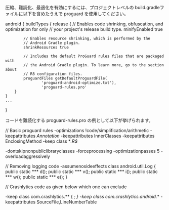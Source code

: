 圧縮、難読化、最適化を有効にするには、プロジェクトレベルの build.gradleファイルに以下を含めたうえで proguard を使用してください。

android {
    buildTypes {
        release {
            // Enables code shrinking, obfuscation, and optimization for only
            // your project's release build type.
            minifyEnabled true

            // Enables resource shrinking, which is performed by the
            // Android Gradle plugin.
            shrinkResources true

            // Includes the default ProGuard rules files that are packaged with
            // the Android Gradle plugin. To learn more, go to the section about
            // R8 configuration files.
            proguardFiles getDefaultProguardFile(
                    'proguard-android-optimize.txt'),
                    'proguard-rules.pro'
        }
    }
    ...
}


コードを難読化する proguard-rules.pro の例として以下が挙げられます。


// Basic proguard rules
-optimizations !code/simplification/arithmetic
-keepattributes <em>Annotation</em>
-keepattributes InnerClasses
-keepattributes EnclosingMethod
-keep class *<em>.R$</em>

-dontskipnonpubliclibraryclasses
-forceprocessing
-optimizationpasses 5
-overloadaggressively

// Removing logging code
-assumenosideeffects class android.util.Log {
public static *** d();
public static *** v();
public static *** i();
public static *** w();
public static *** e();
}

// Crashlytics code as given below which one can exclude

-keep class com.crashlytics.** { *; }
-keep class com.crashlytics.android.**
-keepattributes SourceFile,LineNumberTable